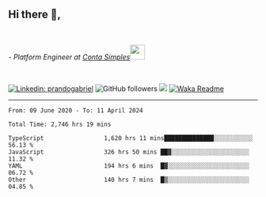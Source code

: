 <h2>Hi there  👋,</h2> </br>

<p><em>- Platform Engineer at <a href="https://contasimples.com">Conta Simples</a><img src="https://media.giphy.com/media/WUlplcMpOCEmTGBtBW/giphy.gif" width="30"> 
</em></p></br>


[![Linkedin: prandogabriel](https://img.shields.io/badge/-prandogabriel-blue?style=flat-square&logo=Linkedin&logoColor=white&link=https://www.linkedin.com/in/prandogabriel/)](https://www.linkedin.com/in/prandogabriel)
![GitHub followers](https://img.shields.io/github/followers/prandogabriel?label=Follow&style=social)
![](https://visitor-badge.glitch.me/badge?page_id=prandogabriel.prandogabriel)
[![Waka Readme](https://github.com/prandogabriel/prandogabriel/actions/workflows/update-stats.yml.yml/badge.svg)](https://github.com/prandogabriel/prandogabriel/actions/workflows/update-stats.yml.yml)

---

<!--START_SECTION:waka-->

```golang
From: 09 June 2020 - To: 11 April 2024

Total Time: 2,746 hrs 19 mins

TypeScript                 1,620 hrs 11 mins██████████████░░░░░░░░░░░   56.13 %
JavaScript                 326 hrs 50 mins ██▓░░░░░░░░░░░░░░░░░░░░░░   11.32 %
YAML                       194 hrs 6 mins  █▓░░░░░░░░░░░░░░░░░░░░░░░   06.72 %
Other                      140 hrs 7 mins  █▒░░░░░░░░░░░░░░░░░░░░░░░   04.85 %
```

<!--END_SECTION:waka-->
